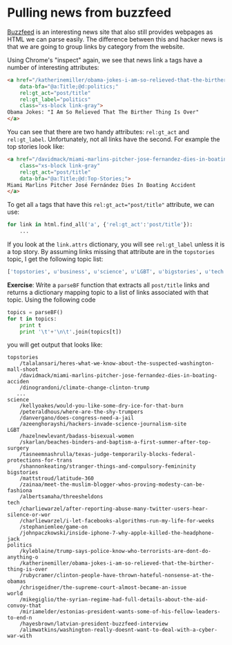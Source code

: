 # Pulling news from buzzfeed

[Buzzfeed](https://www.buzzfeed.com/news) is an interesting news site that also still provides webpages as HTML we can parse easily. The difference between this and hacker news is that we are going to group links by category from the website.

Using Chrome's "inspect" again, we see that news link `a` tags have a number of interesting attributes:

```html
<a href="/katherinemiller/obama-jokes-i-am-so-relieved-that-the-birther-thing-is-over"
	data-bfa="@a:Title;@d:politics;"
	rel:gt_act="post/title"
	rel:gt_label="politics"
	class="xs-block link-gray">
Obama Jokes: "I Am So Relieved That The Birther Thing Is Over"
</a>
```

You can see that there are two handy attributes: `rel:gt_act` and `rel:gt_label`. Unfortunately, not all links have the second. For example the top stories look like:

```html
<a href="/davidmack/miami-marlins-pitcher-jose-fernandez-dies-in-boating-acciden"
	class="xs-block link-gray"
	rel:gt_act="post/title"
	data-bfa="@a:Title;@d:Top-Stories;">
Miami Marlins Pitcher José Fernández Dies In Boating Accident
</a>
```

To get all `a` tags that have this `rel:gt_act="post/title"` attribute, we can use:

```python
for link in html.find_all('a', {'rel:gt_act':'post/title'}):
    ...
```

If you look at the `link.attrs` dictionary, you will see `rel:gt_label` unless it is a top story. By assuming links missing that attribute are in the `topstories` topic, I get the following topic list:

```python
['topstories', u'business', u'science', u'LGBT', u'bigstories', u'tech', u'politics', u'world']
```

**Exercise**: Write a `parseBF` function that extracts all `post/title` links and returns a dictionary mapping topic to a list of links associated with that topic.  Using the following code

```python
topics = parseBF()
for t in topics:
    print t
    print '\t'+'\n\t'.join(topics[t])
```

you will get output that looks like:

```
topstories
	/talalansari/heres-what-we-know-about-the-suspected-washington-mall-shoot
	/davidmack/miami-marlins-pitcher-jose-fernandez-dies-in-boating-acciden
	/dinograndoni/climate-change-clinton-trump
   ...
science
	/kellyoakes/would-you-like-some-dry-ice-for-that-burn
	/peteraldhous/where-are-the-shy-trumpers
	/danvergano/does-congress-need-a-jail
	/azeenghorayshi/hackers-invade-science-journalism-site
LGBT
	/hazelnewlevant/badass-bisexual-women
	/skarlan/beaches-binders-and-baptism-a-first-summer-after-top-surgery
	/tasneemnashrulla/texas-judge-temporarily-blocks-federal-protections-for-trans
	/shannonkeating/stranger-things-and-compulsory-femininity
bigstories
	/mattstroud/latitude-360
	/zainaa/meet-the-muslim-blogger-whos-proving-modesty-can-be-fashiona
	/albertsamaha/threesheldons
tech
	/charliewarzel/after-reporting-abuse-many-twitter-users-hear-silence-or-wor
	/charliewarzel/i-let-facebooks-algorithms-run-my-life-for-weeks
	/stephaniemlee/game-on
	/johnpaczkowski/inside-iphone-7-why-apple-killed-the-headphone-jack
politics
	/kyleblaine/trump-says-police-know-who-terrorists-are-dont-do-anything-o
	/katherinemiller/obama-jokes-i-am-so-relieved-that-the-birther-thing-is-over
	/rubycramer/clinton-people-have-thrown-hateful-nonsense-at-the-obamas
	/chrisgeidner/the-supreme-court-almost-became-an-issue
world
	/mikegiglio/the-syrian-regime-had-full-details-about-the-aid-convoy-that
	/miriamelder/estonias-president-wants-some-of-his-fellow-leaders-to-end-n
	/hayesbrown/latvian-president-buzzfeed-interview
	/alimwatkins/washington-really-doesnt-want-to-deal-with-a-cyber-war-with
```